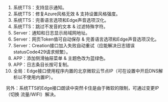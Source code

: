 1. 系统TTS：支持显示通知。
2. 系统TTS：修复Azure风格无效 & 支持设置风格强度。
3. 系统TTS：完善语言选项和Edge声音选项汉化。
4. 系统TTS：跳过不发音的文本 & 过滤特殊字符。
5. Server：通知和日志显示局域网地址。
6. Server：网页Token值可自动保存 & 完善语言选项和Edge声音选项汉化。
7. Server：Creation接口加入失败自动重试（应能解决日志错误statusCode429请求频繁）。
8. APP：添加侧滑抽屉菜单 & 主题色改为蓝绿色。
9. APP：日志条目长按可复制。
10. 全局：Edge接口使用程序内置的北京微软云节点IP（可在设置中开启DNS解析以不使用内置IP）。

另外：系统TTS的Edge接口朗读中突然卡住是由于微软的限制，可通过变更IP（切换 流量/WIFI）解决。
